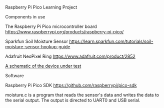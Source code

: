 Raspberry Pi Pico Learning Project

Components in use

The Raspberry Pi Pico microcontroller board
https://www.raspberrypi.org/products/raspberry-pi-pico/

Sparkfun Soil Moisture Sensor
https://learn.sparkfun.com/tutorials/soil-moisture-sensor-hookup-guide

Adafruit NeoPixel Ring
https://www.adafruit.com/product/2852

[A schematic of the device under test](schematic.pdf)

Software

Raspberry Pi Pico SDK
https://github.com/raspberrypi/pico-sdk

moisture.c is a program that reads the sensor's data and writes the data
to the serial output.  The output is directed to UART0 and USB serial.
